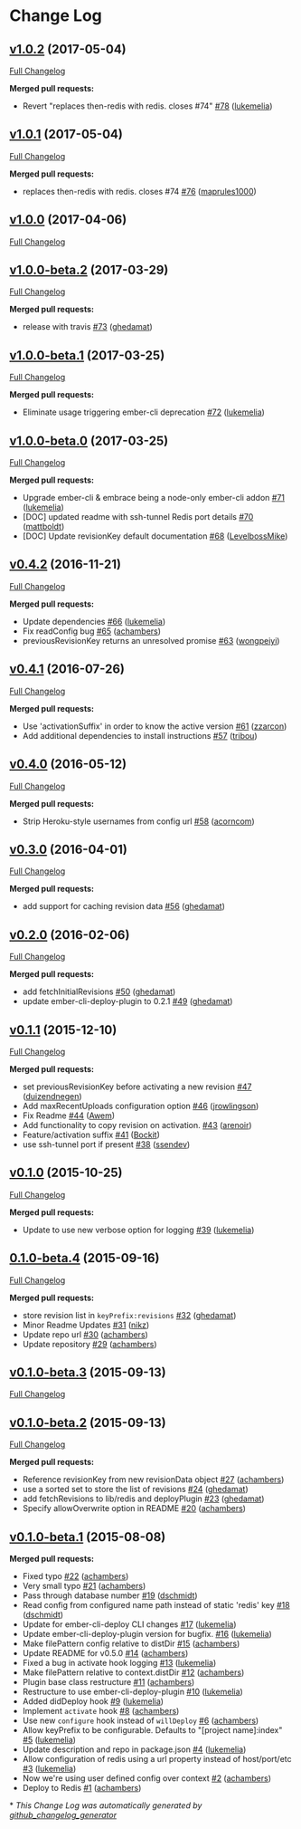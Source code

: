 # Change Log

## [v1.0.2](https://github.com/ember-cli-deploy/ember-cli-deploy-redis/tree/v1.0.2) (2017-05-04)
[Full Changelog](https://github.com/ember-cli-deploy/ember-cli-deploy-redis/compare/v1.0.1...v1.0.2)

**Merged pull requests:**

- Revert "replaces then-redis with redis. closes \#74" [\#78](https://github.com/ember-cli-deploy/ember-cli-deploy-redis/pull/78) ([lukemelia](https://github.com/lukemelia))

## [v1.0.1](https://github.com/ember-cli-deploy/ember-cli-deploy-redis/tree/v1.0.1) (2017-05-04)
[Full Changelog](https://github.com/ember-cli-deploy/ember-cli-deploy-redis/compare/v1.0.0...v1.0.1)

**Merged pull requests:**

- replaces then-redis with redis. closes \#74 [\#76](https://github.com/ember-cli-deploy/ember-cli-deploy-redis/pull/76) ([maprules1000](https://github.com/maprules1000))

## [v1.0.0](https://github.com/ember-cli-deploy/ember-cli-deploy-redis/tree/v1.0.0) (2017-04-06)
[Full Changelog](https://github.com/ember-cli-deploy/ember-cli-deploy-redis/compare/v1.0.0-beta.2...v1.0.0)

## [v1.0.0-beta.2](https://github.com/ember-cli-deploy/ember-cli-deploy-redis/tree/v1.0.0-beta.2) (2017-03-29)
[Full Changelog](https://github.com/ember-cli-deploy/ember-cli-deploy-redis/compare/v1.0.0-beta.1...v1.0.0-beta.2)

**Merged pull requests:**

- release with travis [\#73](https://github.com/ember-cli-deploy/ember-cli-deploy-redis/pull/73) ([ghedamat](https://github.com/ghedamat))

## [v1.0.0-beta.1](https://github.com/ember-cli-deploy/ember-cli-deploy-redis/tree/v1.0.0-beta.1) (2017-03-25)
[Full Changelog](https://github.com/ember-cli-deploy/ember-cli-deploy-redis/compare/v1.0.0-beta.0...v1.0.0-beta.1)

**Merged pull requests:**

- Eliminate usage triggering ember-cli deprecation [\#72](https://github.com/ember-cli-deploy/ember-cli-deploy-redis/pull/72) ([lukemelia](https://github.com/lukemelia))

## [v1.0.0-beta.0](https://github.com/ember-cli-deploy/ember-cli-deploy-redis/tree/v1.0.0-beta.0) (2017-03-25)
[Full Changelog](https://github.com/ember-cli-deploy/ember-cli-deploy-redis/compare/v0.4.2...v1.0.0-beta.0)

**Merged pull requests:**

- Upgrade ember-cli & embrace being a node-only ember-cli addon [\#71](https://github.com/ember-cli-deploy/ember-cli-deploy-redis/pull/71) ([lukemelia](https://github.com/lukemelia))
- \[DOC\] updated readme with ssh-tunnel Redis port details [\#70](https://github.com/ember-cli-deploy/ember-cli-deploy-redis/pull/70) ([mattboldt](https://github.com/mattboldt))
- \[DOC\] Update revisionKey default documentation [\#68](https://github.com/ember-cli-deploy/ember-cli-deploy-redis/pull/68) ([LevelbossMike](https://github.com/LevelbossMike))

## [v0.4.2](https://github.com/ember-cli-deploy/ember-cli-deploy-redis/tree/v0.4.2) (2016-11-21)
[Full Changelog](https://github.com/ember-cli-deploy/ember-cli-deploy-redis/compare/v0.4.1...v0.4.2)

**Merged pull requests:**

- Update dependencies [\#66](https://github.com/ember-cli-deploy/ember-cli-deploy-redis/pull/66) ([lukemelia](https://github.com/lukemelia))
- Fix readConfig bug [\#65](https://github.com/ember-cli-deploy/ember-cli-deploy-redis/pull/65) ([achambers](https://github.com/achambers))
- previousRevisionKey returns an unresolved promise [\#63](https://github.com/ember-cli-deploy/ember-cli-deploy-redis/pull/63) ([wongpeiyi](https://github.com/wongpeiyi))

## [v0.4.1](https://github.com/ember-cli-deploy/ember-cli-deploy-redis/tree/v0.4.1) (2016-07-26)
[Full Changelog](https://github.com/ember-cli-deploy/ember-cli-deploy-redis/compare/v0.4.0...v0.4.1)

**Merged pull requests:**

- Use 'activationSuffix' in order to know the active version [\#61](https://github.com/ember-cli-deploy/ember-cli-deploy-redis/pull/61) ([zzarcon](https://github.com/zzarcon))
- Add additional dependencies to install instructions [\#57](https://github.com/ember-cli-deploy/ember-cli-deploy-redis/pull/57) ([tribou](https://github.com/tribou))

## [v0.4.0](https://github.com/ember-cli-deploy/ember-cli-deploy-redis/tree/v0.4.0) (2016-05-12)
[Full Changelog](https://github.com/ember-cli-deploy/ember-cli-deploy-redis/compare/v0.3.0...v0.4.0)

**Merged pull requests:**

- Strip Heroku-style usernames from config url [\#58](https://github.com/ember-cli-deploy/ember-cli-deploy-redis/pull/58) ([acorncom](https://github.com/acorncom))

## [v0.3.0](https://github.com/ember-cli-deploy/ember-cli-deploy-redis/tree/v0.3.0) (2016-04-01)
[Full Changelog](https://github.com/ember-cli-deploy/ember-cli-deploy-redis/compare/v0.2.0...v0.3.0)

**Merged pull requests:**

- add support for caching revision data [\#56](https://github.com/ember-cli-deploy/ember-cli-deploy-redis/pull/56) ([ghedamat](https://github.com/ghedamat))

## [v0.2.0](https://github.com/ember-cli-deploy/ember-cli-deploy-redis/tree/v0.2.0) (2016-02-06)
[Full Changelog](https://github.com/ember-cli-deploy/ember-cli-deploy-redis/compare/v0.1.1...v0.2.0)

**Merged pull requests:**

- add fetchInitialRevisions [\#50](https://github.com/ember-cli-deploy/ember-cli-deploy-redis/pull/50) ([ghedamat](https://github.com/ghedamat))
- update ember-cli-deploy-plugin to 0.2.1 [\#49](https://github.com/ember-cli-deploy/ember-cli-deploy-redis/pull/49) ([ghedamat](https://github.com/ghedamat))

## [v0.1.1](https://github.com/ember-cli-deploy/ember-cli-deploy-redis/tree/v0.1.1) (2015-12-10)
[Full Changelog](https://github.com/ember-cli-deploy/ember-cli-deploy-redis/compare/v0.1.0...v0.1.1)

**Merged pull requests:**

- set previousRevisionKey before activating a new revision [\#47](https://github.com/ember-cli-deploy/ember-cli-deploy-redis/pull/47) ([duizendnegen](https://github.com/duizendnegen))
- Add maxRecentUploads configuration option [\#46](https://github.com/ember-cli-deploy/ember-cli-deploy-redis/pull/46) ([jrowlingson](https://github.com/jrowlingson))
- Fix Readme [\#44](https://github.com/ember-cli-deploy/ember-cli-deploy-redis/pull/44) ([Awem](https://github.com/Awem))
- Add functionality to copy revision on activation.  [\#43](https://github.com/ember-cli-deploy/ember-cli-deploy-redis/pull/43) ([arenoir](https://github.com/arenoir))
- Feature/activation suffix [\#41](https://github.com/ember-cli-deploy/ember-cli-deploy-redis/pull/41) ([Bockit](https://github.com/Bockit))
- use ssh-tunnel port if present [\#38](https://github.com/ember-cli-deploy/ember-cli-deploy-redis/pull/38) ([ssendev](https://github.com/ssendev))

## [v0.1.0](https://github.com/ember-cli-deploy/ember-cli-deploy-redis/tree/v0.1.0) (2015-10-25)
[Full Changelog](https://github.com/ember-cli-deploy/ember-cli-deploy-redis/compare/0.1.0-beta.4...v0.1.0)

**Merged pull requests:**

- Update to use new verbose option for logging [\#39](https://github.com/ember-cli-deploy/ember-cli-deploy-redis/pull/39) ([lukemelia](https://github.com/lukemelia))

## [0.1.0-beta.4](https://github.com/ember-cli-deploy/ember-cli-deploy-redis/tree/0.1.0-beta.4) (2015-09-16)
[Full Changelog](https://github.com/ember-cli-deploy/ember-cli-deploy-redis/compare/v0.1.0-beta.3...0.1.0-beta.4)

**Merged pull requests:**

- store revision list in `keyPrefix:revisions` [\#32](https://github.com/ember-cli-deploy/ember-cli-deploy-redis/pull/32) ([ghedamat](https://github.com/ghedamat))
- Minor Readme Updates [\#31](https://github.com/ember-cli-deploy/ember-cli-deploy-redis/pull/31) ([nikz](https://github.com/nikz))
- Update repo url [\#30](https://github.com/ember-cli-deploy/ember-cli-deploy-redis/pull/30) ([achambers](https://github.com/achambers))
- Update repository [\#29](https://github.com/ember-cli-deploy/ember-cli-deploy-redis/pull/29) ([achambers](https://github.com/achambers))

## [v0.1.0-beta.3](https://github.com/ember-cli-deploy/ember-cli-deploy-redis/tree/v0.1.0-beta.3) (2015-09-13)
[Full Changelog](https://github.com/ember-cli-deploy/ember-cli-deploy-redis/compare/v0.1.0-beta.2...v0.1.0-beta.3)

## [v0.1.0-beta.2](https://github.com/ember-cli-deploy/ember-cli-deploy-redis/tree/v0.1.0-beta.2) (2015-09-13)
[Full Changelog](https://github.com/ember-cli-deploy/ember-cli-deploy-redis/compare/v0.1.0-beta.1...v0.1.0-beta.2)

**Merged pull requests:**

- Reference revisionKey from new revisionData object [\#27](https://github.com/ember-cli-deploy/ember-cli-deploy-redis/pull/27) ([achambers](https://github.com/achambers))
- use a sorted set to store the list of revisions [\#24](https://github.com/ember-cli-deploy/ember-cli-deploy-redis/pull/24) ([ghedamat](https://github.com/ghedamat))
- add fetchRevisions to lib/redis and deployPlugin [\#23](https://github.com/ember-cli-deploy/ember-cli-deploy-redis/pull/23) ([ghedamat](https://github.com/ghedamat))
- Specify allowOverwrite option in README [\#20](https://github.com/ember-cli-deploy/ember-cli-deploy-redis/pull/20) ([achambers](https://github.com/achambers))

## [v0.1.0-beta.1](https://github.com/ember-cli-deploy/ember-cli-deploy-redis/tree/v0.1.0-beta.1) (2015-08-08)
**Merged pull requests:**

- Fixed typo [\#22](https://github.com/ember-cli-deploy/ember-cli-deploy-redis/pull/22) ([achambers](https://github.com/achambers))
- Very small typo [\#21](https://github.com/ember-cli-deploy/ember-cli-deploy-redis/pull/21) ([achambers](https://github.com/achambers))
- Pass through database number [\#19](https://github.com/ember-cli-deploy/ember-cli-deploy-redis/pull/19) ([dschmidt](https://github.com/dschmidt))
- Read config from configured name path instead of static 'redis' key [\#18](https://github.com/ember-cli-deploy/ember-cli-deploy-redis/pull/18) ([dschmidt](https://github.com/dschmidt))
- Update for ember-cli-deploy CLI changes [\#17](https://github.com/ember-cli-deploy/ember-cli-deploy-redis/pull/17) ([lukemelia](https://github.com/lukemelia))
- Update ember-cli-deploy-plugin version for bugfix. [\#16](https://github.com/ember-cli-deploy/ember-cli-deploy-redis/pull/16) ([lukemelia](https://github.com/lukemelia))
- Make filePattern config relative to distDir [\#15](https://github.com/ember-cli-deploy/ember-cli-deploy-redis/pull/15) ([achambers](https://github.com/achambers))
- Update README for v0.5.0 [\#14](https://github.com/ember-cli-deploy/ember-cli-deploy-redis/pull/14) ([achambers](https://github.com/achambers))
- Fixed a bug in activate hook logging [\#13](https://github.com/ember-cli-deploy/ember-cli-deploy-redis/pull/13) ([lukemelia](https://github.com/lukemelia))
- Make filePattern relative to context.distDir [\#12](https://github.com/ember-cli-deploy/ember-cli-deploy-redis/pull/12) ([achambers](https://github.com/achambers))
- Plugin base class restructure [\#11](https://github.com/ember-cli-deploy/ember-cli-deploy-redis/pull/11) ([achambers](https://github.com/achambers))
- Restructure to use ember-cli-deploy-plugin [\#10](https://github.com/ember-cli-deploy/ember-cli-deploy-redis/pull/10) ([lukemelia](https://github.com/lukemelia))
- Added didDeploy hook [\#9](https://github.com/ember-cli-deploy/ember-cli-deploy-redis/pull/9) ([lukemelia](https://github.com/lukemelia))
- Implement `activate` hook [\#8](https://github.com/ember-cli-deploy/ember-cli-deploy-redis/pull/8) ([achambers](https://github.com/achambers))
- Use new `configure` hook instead of `willDeploy` [\#6](https://github.com/ember-cli-deploy/ember-cli-deploy-redis/pull/6) ([achambers](https://github.com/achambers))
- Allow keyPrefix to be configurable. Defaults to "\[project name\]:index" [\#5](https://github.com/ember-cli-deploy/ember-cli-deploy-redis/pull/5) ([lukemelia](https://github.com/lukemelia))
- Update description and repo in package.json [\#4](https://github.com/ember-cli-deploy/ember-cli-deploy-redis/pull/4) ([lukemelia](https://github.com/lukemelia))
- Allow configuration of redis using a url property instead of host/port/etc [\#3](https://github.com/ember-cli-deploy/ember-cli-deploy-redis/pull/3) ([lukemelia](https://github.com/lukemelia))
- Now we're using user defined config over context [\#2](https://github.com/ember-cli-deploy/ember-cli-deploy-redis/pull/2) ([achambers](https://github.com/achambers))
- Deploy to Redis [\#1](https://github.com/ember-cli-deploy/ember-cli-deploy-redis/pull/1) ([achambers](https://github.com/achambers))



\* *This Change Log was automatically generated by [github_changelog_generator](https://github.com/skywinder/Github-Changelog-Generator)*